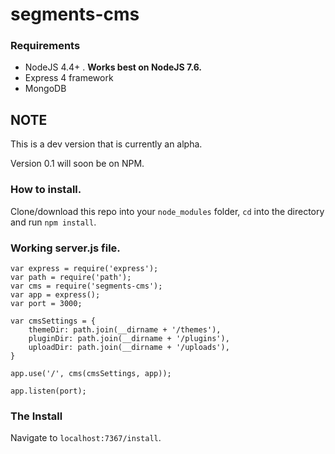 # segments-cms

### Requirements
* NodeJS 4.4+ . **Works best on NodeJS 7.6.**
* Express 4 framework
* MongoDB

## **NOTE**
This is a dev version that is currently an alpha.

Version 0.1 will soon be on NPM.

### How to install.

Clone/download this repo into your `node_modules` folder, `cd` into the directory and run `npm install`.

### Working server.js file.
```
var express = require('express');
var path = require('path');
var cms = require('segments-cms');
var app = express();
var port = 3000;

var cmsSettings = {
    themeDir: path.join(__dirname + '/themes'),
    pluginDir: path.join(__dirname + '/plugins'),
    uploadDir: path.join(__dirname + '/uploads'),
}

app.use('/', cms(cmsSettings, app));

app.listen(port);

```

### The Install
Navigate to `localhost:7367/install`.
